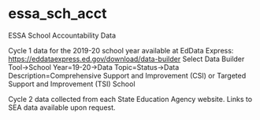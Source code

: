 # essa_sch_acct
ESSA School Accountability Data

Cycle 1 data for the 2019-20 school year available at EdData Express: https://eddataexpress.ed.gov/download/data-builder
Select Data Builder Tool->School Year=19-20->Data Topic=Status->Data Description=Comprehensive Support and Improvement (CSI) or Targeted Support and Improvement (TSI) School

Cycle 2 data collected from each State Education Agency website. Links to SEA data available upon request.
